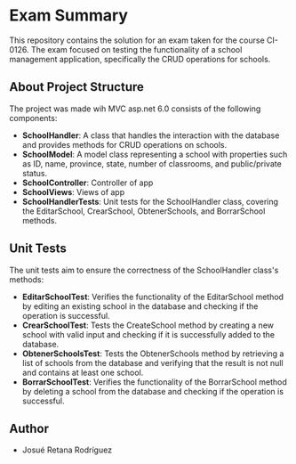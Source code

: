 # Exam Summary

This repository contains the solution for an exam taken for the course CI-0126. The exam focused on testing the functionality of a school management application, specifically the CRUD operations for schools.

## About Project Structure

The project was made wih MVC asp.net 6.0 consists of the following components:

- **SchoolHandler**: A class that handles the interaction with the database and provides methods for CRUD operations on schools.
- **SchoolModel**: A model class representing a school with properties such as ID, name, province, state, number of classrooms, and public/private status.
- **SchoolController**: Controller of app
- **SchoolViews**: Views of app
- **SchoolHandlerTests**: Unit tests for the SchoolHandler class, covering the EditarSchool, CrearSchool, ObtenerSchools, and BorrarSchool methods.

## Unit Tests

The unit tests aim to ensure the correctness of the SchoolHandler class's methods:

- **EditarSchoolTest**: Verifies the functionality of the EditarSchool method by editing an existing school in the database and checking if the operation is successful.
- **CrearSchoolTest**: Tests the CreateSchool method by creating a new school with valid input and checking if it is successfully added to the database.
- **ObtenerSchoolsTest**: Tests the ObtenerSchools method by retrieving a list of schools from the database and verifying that the result is not null and contains at least one school.
- **BorrarSchoolTest**: Verifies the functionality of the BorrarSchool method by deleting a school from the database and checking if the operation is successful.

## Author

- Josué Retana Rodríguez


